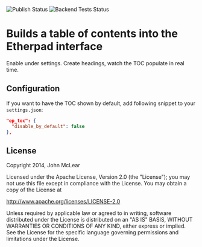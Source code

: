 ![Publish Status](https://github.com/ether/ep_table_of_contents/workflows/Node.js%20Package/badge.svg) ![Backend Tests Status](https://github.com/ether/ep_table_of_contents/workflows/Backend%20tests/badge.svg)

# Builds a table of contents into the Etherpad interface

Enable under settings.
Create headings, watch the TOC populate in real time.

## Configuration

If you want to have the TOC shown by default, add following snippet to your `settings.json`:

```json
"ep_toc": {
  "disable_by_default": false
},
```

## License
Copyright 2014, John McLear

Licensed under the Apache License, Version 2.0 (the "License");
you may not use this file except in compliance with the License.
You may obtain a copy of the License at

   http://www.apache.org/licenses/LICENSE-2.0

Unless required by applicable law or agreed to in writing, software
distributed under the License is distributed on an "AS IS" BASIS,
WITHOUT WARRANTIES OR CONDITIONS OF ANY KIND, either express or implied.
See the License for the specific language governing permissions and
limitations under the License.

